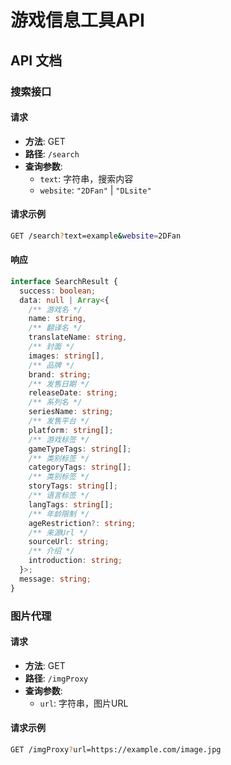 # 游戏信息工具API

## API 文档

### 搜索接口

#### 请求
- **方法**: GET
- **路径**: `/search`
- **查询参数**:
  - `text`: 字符串，搜索内容
  - `website`: `"2DFan"` | `"DLsite"`

#### 请求示例
```bash
GET /search?text=example&website=2DFan
```
#### 响应
``` ts
interface SearchResult {
  success: boolean;
  data: null | Array<{
    /** 游戏名 */
    name: string,
    /** 翻译名 */
    translateName: string,
    /** 封面 */
    images: string[],
    /** 品牌 */
    brand: string;
    /** 发售日期 */
    releaseDate: string;
    /** 系列名 */
    seriesName: string;
    /** 发售平台 */
    platform: string[];
    /** 游戏标签 */
    gameTypeTags: string[];
    /** 类别标签 */
    categoryTags: string[];
    /** 类别标签 */
    storyTags: string[];
    /** 语言标签 */
    langTags: string[];
    /** 年龄限制 */
    ageRestriction?: string;
    /** 来源Url */
    sourceUrl: string;
    /** 介绍 */
    introduction: string;
  }>;
  message: string;
}
```

### 图片代理

#### 请求
- **方法**: GET
- **路径**: `/imgProxy`
- **查询参数**:
  - `url`: 字符串，图片URL

#### 请求示例
```bash
GET /imgProxy?url=https://example.com/image.jpg
```
